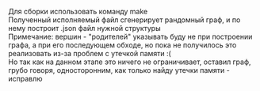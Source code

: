 Для сборки использовать команду make  
Полученный исполняемый файл сгенерирует рандомный граф, и по нему построит .json файл нужной структуры  
Примечание: вершин - "родителей" указывать буду не при построении графа, а при его последующем обходе, но пока не получилось это реализовать из-за проблем с утечкой памяти :(  
Но так как на данном этапе это ничего не ограничивает, оставил граф, грубо говоря, односторонним, как только найду утечки памяти - исправлю  
